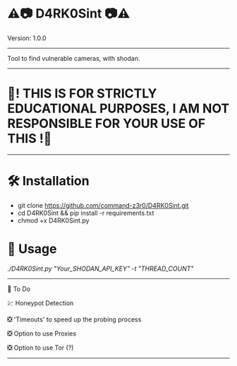   # ⚠️📷 D4RK0Sint 📷⚠️

Version: 1.0.0
**************************************************************************
Tool to find vulnerable cameras, with shodan.
**************************************************************************
# 🚧! THIS IS FOR STRICTLY EDUCATIONAL PURPOSES, I AM NOT RESPONSIBLE FOR YOUR USE OF THIS !🚧
------------------------------------------------------------------------------------------------------

 # 🛠 Installation

 * git clone https://github.com/command-z3r0/D4RK0Sint.git
 * cd D4RK0Sint && pip install -r requirements.txt
 * chmod +x D4RK0Sint.py
# 📃 Usage

 _./D4RK0Sint.py "Your_SHODAN_API_KEY" -t "THREAD_COUNT"_
 
 
-----------------------------------------------------------------------------------------------------
📌 To Do

💹 Honeypot Detection

❎ 'Timeouts' to speed up the probing process

❎ Option to use Proxies

❎ Option to use Tor (?)

-----------------------------------------------------------------------------------------------------



